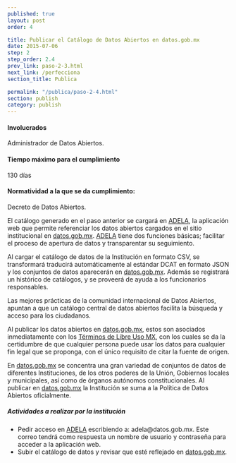 ```yaml
---
published: true
layout: post
order: 4

title: Publicar el Catálogo de Datos Abiertos en datos.gob.mx
date: 2015-07-06
step: 2
step_order: 2.4
prev_link: paso-2-3.html
next_link: /perfecciona
section_title: Publica

permalink: "/publica/paso-2-4.html"
section: publish
category: publish
---
```


#### Involucrados

Administrador de Datos Abiertos.

#### Tiempo máximo para el cumplimiento

130 días

#### Normatividad a la que se da cumplimiento:

Decreto de Datos Abiertos.

El catálogo generado en el paso anterior se cargará en <a href="http://adela.datos.gob.mx/" target="_blank">ADELA</a>, la aplicación web que permite referenciar los datos abiertos cargados en el sitio institucional en <a href="http://datos.gob.mx" target="_blank">datos.gob.mx</a>. <a href="http://adela.datos.gob.mx/" target="_blank">ADELA</a> tiene dos funciones básicas; facilitar el proceso de apertura de datos y transparentar su seguimiento.

Al cargar el catálogo de datos de la Institución en formato CSV, se transformará traducirá automáticamente al estándar DCAT en formato JSON y los conjuntos de datos aparecerán en <a href="http://datos.gob.mx" target="_blank">datos.gob.mx</a>. Además se registrará un histórico de catálogos, y se proveerá de ayuda a los funcionarios responsables.

Las mejores prácticas de la comunidad internacional de Datos Abiertos, apuntan a que un catálogo central de datos abiertos facilita la búsqueda y acceso para los ciudadanos.

Al publicar los datos abiertos en <a href="http://datos.gob.mx" target="_blank">datos.gob.mx</a>, estos son asociados inmediatamente con los <a href="http://datos.gob.mx/libreusomx/" target="_blank">Términos de Libre Uso MX</a>, con los cuales se da la certidumbre de que cualquier persona puede usar los datos para cualquier fin legal que se proponga, con el único requisito de citar la fuente de origen.

En <a href="http://datos.gob.mx" target="_blank">datos.gob.mx</a> se concentra una gran variedad de conjuntos de datos de diferentes Instituciones, de los otros poderes de la Unión, Gobiernos locales y municipales, así como de órganos autónomos constitucionales. Al publicar en <a href="http://datos.gob.mx" target="_blank">datos.gob.mx</a> la Institución se suma a la Política de Datos Abiertos oficialmente.

##### Actividades a realizar por la institución

<ul class="highlight-list">
    <li>Pedir acceso en <a href="http://adela.datos.gob.mx/" target="_blank">ADELA</a> escribiendo a: adela@datos.gob.mx. Este correo tendrá como respuesta un nombre de usuario y contraseña para acceder a la aplicación web.</li>
    <li>Subir el catálogo de datos y revisar que esté reflejado en <a href="http://datos.gob.mx" target="_blank">datos.gob.mx</a>.</li>
</ul>